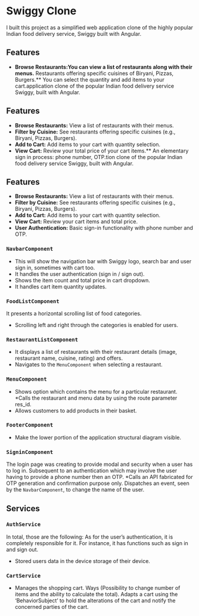 # Swiggy Clone

I built this project as a simplified web application clone of the highly popular Indian food delivery service, Swiggy built with Angular.

## Features

* **Browse Restaurants:You can view a list of restaurants along with their menus.** Restaurants offering specific cuisines of Biryani, Pizzas, Burgers.** You can select the quantity and add items to your cart.application clone of the popular Indian food delivery service Swiggy, built with Angular.

## Features

* **Browse Restaurants:** View a list of restaurants with their menus.
* **Filter by Cuisine:**  See restaurants offering specific cuisines (e.g., Biryani, Pizzas, Burgers).
* **Add to Cart:**  Add items to your cart with quantity selection.
* **View Cart:** Review your total price of your cart items.** An elementary sign in process: phone number, OTP.tion clone of the popular Indian food delivery service Swiggy, built with Angular.

## Features

* **Browse Restaurants:** View a list of restaurants with their menus.
* **Filter by Cuisine:**  See restaurants offering specific cuisines (e.g., Biryani, Pizzas, Burgers).
* **Add to Cart:**  Add items to your cart with quantity selection.
* **View Cart:** Review your cart items and total price.
* **User Authentication:**  Basic sign-in functionality with phone number and OTP.
### `NavbarComponent`

* This will show the navigation bar with Swiggy logo, search bar and user sign in, sometimes with cart too.
* It handles the user authentication (sign in / sign out).
* Shows the item count and total price in cart dropdown.
* It handles cart item quantity updates.

### `FoodListComponent`

It presents a horizontal scrolling list of food categories.
* Scrolling left and right through the categories is enabled for users.

### `RestaurantListComponent`

* It displays a list of restaurants with their restaurant details (image, restaurant name, cuisine, rating) and offers.
* Navigates to the `MenuComponent` when selecting a restaurant.


### `MenuComponent`

* Shows option which contains the menu for a particular restaurant.
*Calls the restaurant and menu data by using the route parameter res_id.
* Allows customers to add products in their basket.

### `FooterComponent`

* Make the lower portion of the application structural diagram visible.

### `SigninComponent`

The login page was creating to provide modal and security when a user has to log in.
Subsequent to an authentication which may involve the user having to provide a phone number then an OTP.
*Calls an API fabricated for OTP generation and confirmation purpose only.
Dispatches an event, seen by the `NavbarComponent`, to change the name of the user.


## Services

### `AuthService`

In total, those are the following: As for the user’s authentication, it is completely responsible for it.
For instance, it has functions such as sign in and sign out.
* Stored users data in the device storage of their device.

### `CartService`

* Manages the shopping cart.
Ways (Possibility to change number of items and the ability to calculate the total).
Adapts a cart using the ‘BehaviorSubject’ to hold the alterations of the cart and notify the concerned parties of the cart.
